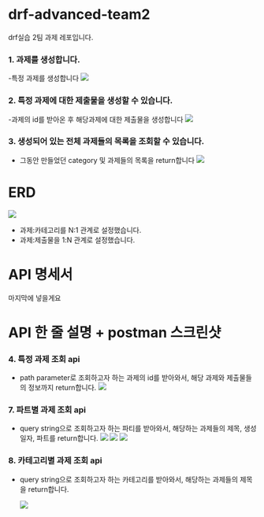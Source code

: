 # drf-advanced-team2

drf실습 2팀 과제 레포입니다.
### 1. 과제를 생성합니다.
-특정 과제를 생성합니다
  ![](./images/api_1.png)
### 2. 특정 과제에 대한 제출물을 생성할 수 있습니다.
-과제의 id를 받아온 후 해당과제에 대한 제출물을 생성합니다
  ![](./images/api_2.png)

### 3. 생성되어 있는 전체 과제들의 목록을 조회할 수 있습니다. 
- 그동안 만들었던 category 및 과제들의 목록을 return합니다
  ![](./images/api_3.png)

# ERD

![](./images/DBD.png)

- 과제:카테고리를 N:1 관계로 설정했습니다.
- 과제:제출물을 1:N 관계로 설정했습니다.

# API 명세서

마지막에 넣을게요

# API 한 줄 설명 + postman 스크린샷

### 4. 특정 과제 조회 api

- path parameter로 조회하고자 하는 과제의 id를 받아와서, 해당 과제와 제출물들의 정보까지 return합니다.
  ![](./images/api_4.png)

### 7. 파트별 과제 조회 api

- query string으로 조회하고자 하는 파티를 받아와서, 해당하는 과제들의 제목, 생성 일자, 파트를 return합니다.
  ![](./images/api_7_1.png)
  ![](./images/api_7_2.png)
  ![](./images/api_7_3.png)

### 8. 카테고리별 과제 조회 api

- query string으로 조회하고자 하는 카테고리를 받아와서, 해당하는 과제들의 제목을 return합니다.

  ![](./images/api_8.png)
